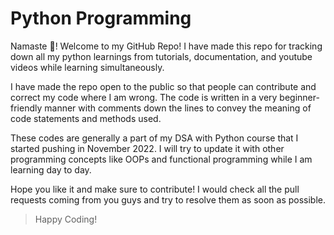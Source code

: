 # Python Programming
Namaste 🙏! Welcome to my GitHub Repo! I have made this repo for tracking down all my python learnings from tutorials, documentation, and youtube videos while learning simultaneously.

I have made the repo open to the public so that people can contribute and correct my code where I am wrong. The code is written in a very beginner-friendly manner with comments down the lines to convey the meaning of code statements and methods used.

These codes are generally a part of my DSA with Python course that I started pushing in November 2022. I will try to update it with other programming concepts like OOPs and functional programming while I am learning day to day.

Hope you like it and make sure to contribute! I would check all the pull requests coming from you guys and try to resolve them as soon as possible.

>Happy Coding!
